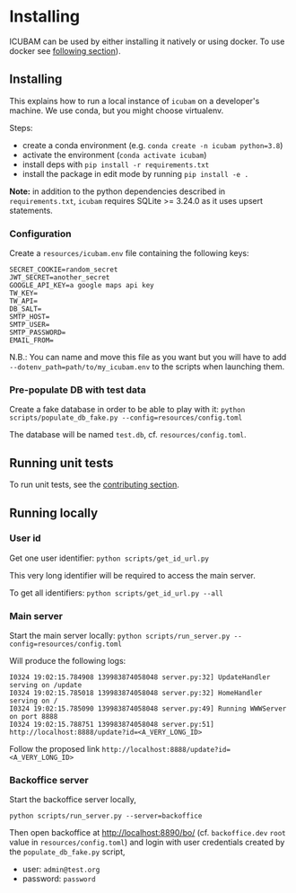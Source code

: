 # Installing

ICUBAM can be used by either installing it natively or using docker. To use docker see [following section](./docker.md)).

## Installing

This explains how to run a local instance of `icubam` on a developer's machine. We use conda, but you might choose virtualenv.

Steps:

- create a conda environment (e.g. `conda create -n icubam python=3.8`)
- activate the environment (`conda activate icubam`)
- install deps with `pip install -r requirements.txt`
- install the package in edit mode by running `pip install -e .`

**Note:** in addition to the python dependencies described in `requirements.txt`, `icubam` requires SQLite >= 3.24.0 as it uses upsert statements.

### Configuration

Create a `resources/icubam.env` file containing the following keys:
```
SECRET_COOKIE=random_secret
JWT_SECRET=another_secret
GOOGLE_API_KEY=a google maps api key
TW_KEY=
TW_API=
DB_SALT=
SMTP_HOST=
SMTP_USER=
SMTP_PASSWORD=
EMAIL_FROM=
```

N.B.: You can name and move this file as you want but you will have to add
`--dotenv_path=path/to/my_icubam.env` to the scripts when launching them.

### Pre-populate DB with test data

Create a fake database in order to be able to play with it:
`python scripts/populate_db_fake.py --config=resources/config.toml`

The database will be named `test.db`, cf. `resources/config.toml`.

## Running unit tests

To run unit tests, see the [contributing section](./contributing.md#testing).

## Running locally

### User id

Get one user identifier:
`python scripts/get_id_url.py`

This very long identifier will be required to access the main server.

To get all identifiers:
`python scripts/get_id_url.py --all`

### Main server

Start the main server locally:
`python scripts/run_server.py --config=resources/config.toml`

Will produce the following logs:
```
I0324 19:02:15.784908 139983874058048 server.py:32] UpdateHandler serving on /update
I0324 19:02:15.785018 139983874058048 server.py:32] HomeHandler serving on /
I0324 19:02:15.785090 139983874058048 server.py:49] Running WWWServer on port 8888
I0324 19:02:15.788751 139983874058048 server.py:51] http://localhost:8888/update?id=<A_VERY_LONG_ID>
```

Follow the proposed link `http://localhost:8888/update?id=<A_VERY_LONG_ID>`

### Backoffice server

Start the backoffice server locally,
```
python scripts/run_server.py --server=backoffice
```

Then open backoffice at [http://localhost:8890/bo/](http://localhost:8890/bo/)
(cf. `backoffice.dev` `root` value in `resources/config.toml`) and
login with user credentials created by the `populate_db_fake.py` script,
 - user: `admin@test.org`
 - password: `password`
